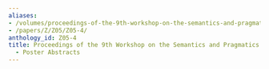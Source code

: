 ```yaml
---
aliases:
- /volumes/proceedings-of-the-9th-workshop-on-the-semantics-and-pragmatics-of-dialogue-poster-abstracts/
- /papers/Z/Z05/Z05-4/
anthology_id: Z05-4
title: Proceedings of the 9th Workshop on the Semantics and Pragmatics of Dialogue
  - Poster Abstracts
---
```

